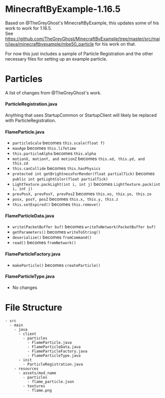# MinecraftByExample-1.16.5
Based on @TheGreyGhost's MinecraftByExample, this updates some of his work to work for 1.16.5.  
See https://github.com/TheGreyGhost/MinecraftByExample/tree/master/src/main/java/minecraftbyexample/mbe50_particle for his work on that.

For now this just includes a sample of Particle Registration and the other necessary files for setting up an example particle.


        

# Particles
A list of changes from @TheGreyGhost's work.

#### ParticleRegistration.java
Anything that uses StartupCommon or StartupClient will likely be replaced with ParticleRegistration.

#### FlameParticle.java
* `particleScale`                          becomes `this.scale(float f)`
* `maxAge`                                 becomes `this.lifetime`
* `this.particleAlpha`                     becomes `this.alpha`
* `motionX, motionY, and motionZ`          becomes `this.xd, this.yd, and this.zd`
* `this.canCollide`                        becomes `this.hasPhysics`
* `protected int getBrightnessForRender(float partialTick)`
                                           becomes `public int getLightColor(float partialTick)`
* `LightTexture.packLight(int i, int j)`   becomes `LightTexture.pack(int i, int j)`
* `prevPosX, prevPosY, prevPosZ`           becomes `this.xo, thix.yo, this.zo`
* `posx, posY, posZ`                       becomes `this.x, this.y, this.z`
* `this.setExpired()`                      becomes `this.remove()`

#### FlameParticleData.java
* `write(PacketBuffer buf)`                becomes `writeToNetwork(PacketBuffer buf)`
* `getParameters()`                        becomes `writeToString()`
* `deserialize()`                          becomes `fromCommand()`
* `read()`                                 becomes `fromNetwork()`

#### FlameParticleFactory.java
* `makeParticle()`                         becomes `createParticle()`

#### FlameParticleType.java
* No changes


# File Structure
```
- src
  - main
    - java
      - client
        - particles
          - FlameParticle.java
          - FlameParticleData.java
          - FlameParticleFactory.java
          - FlameParticleType.java
      - init
        - ParticleRegistration.java
    - resources
      - assets/mod_name
        - particles
          - flame_particle.json
        - textures
          - flame.png
```

